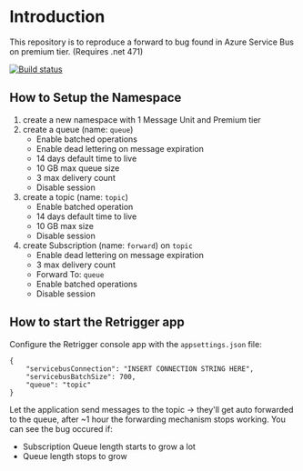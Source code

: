 # Introduction

This repository is to reproduce a forward to bug found in Azure Service Bus on premium tier.
(Requires .net 471)

[![Build status](https://ci.appveyor.com/api/projects/status/eah50x9w9rp08aj3/branch/master?svg=true)](https://ci.appveyor.com/project/CaringDev/azureservicebusforwardtobugreproduction/branch/master)

## How to Setup the Namespace

1. create a new namespace with 1 Message Unit and Premium tier
2. create a queue (name: `queue`)
    - Enable batched operations
    - Enable dead lettering on message expiration
    - 14 days default time to live
    - 10 GB max queue size
    - 3 max delivery count
    - Disable session
3. create a topic (name: `topic`)
    - Enable batched operation
    - 14 days default time to live
    - 10 GB max size
    - Disable session
4. create Subscription (name: `forward`) on `topic`
    - Enable dead lettering on message expiration
    - 3 max delivery count
    - Forward To: `queue`
    - Enable batched operations
    - Disable session

## How to start the Retrigger app

Configure the Retrigger console app with the `appsettings.json` file:

```
{
    "servicebusConnection": "INSERT CONNECTION STRING HERE",
    "servicebusBatchSize": 700,
    "queue": "topic"
}
```

Let the application send messages to the topic -> they'll get auto forwarded to the queue, after ~1 hour the forwarding mechanism stops working.
You can see the bug occured if:

- Subscription Queue length starts to grow a lot
- Queue length stops to grow
